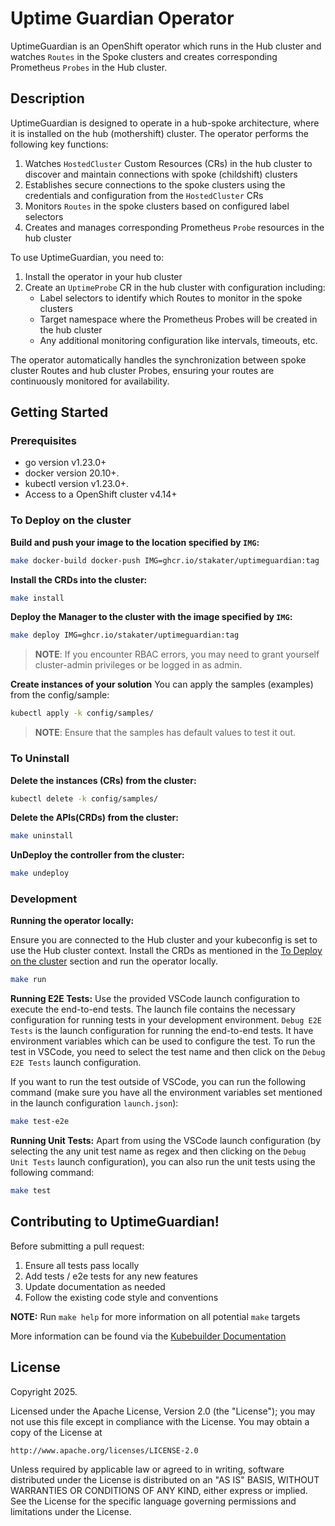 # Uptime Guardian Operator
UptimeGuardian is an OpenShift operator which runs in the Hub cluster and watches `Routes` in the Spoke clusters and creates corresponding Prometheus `Probes` in the Hub cluster.

## Description
UptimeGuardian is designed to operate in a hub-spoke architecture, where it is installed on the hub (mothershift) cluster. The operator performs the following key functions:

1. Watches `HostedCluster` Custom Resources (CRs) in the hub cluster to discover and maintain connections with spoke (childshift) clusters
2. Establishes secure connections to the spoke clusters using the credentials and configuration from the `HostedCluster` CRs
3. Monitors `Routes` in the spoke clusters based on configured label selectors
4. Creates and manages corresponding Prometheus `Probe` resources in the hub cluster

To use UptimeGuardian, you need to:
1. Install the operator in your hub cluster
2. Create an `UptimeProbe` CR in the hub cluster with configuration including:
   - Label selectors to identify which Routes to monitor in the spoke clusters
   - Target namespace where the Prometheus Probes will be created in the hub cluster
   - Any additional monitoring configuration like intervals, timeouts, etc.

The operator automatically handles the synchronization between spoke cluster Routes and hub cluster Probes, ensuring your routes are continuously monitored for availability.

## Getting Started

### Prerequisites
- go version v1.23.0+
- docker version 20.10+.
- kubectl version v1.23.0+.
- Access to a OpenShift cluster v4.14+

### To Deploy on the cluster
**Build and push your image to the location specified by `IMG`:**

```sh
make docker-build docker-push IMG=ghcr.io/stakater/uptimeguardian:tag
```

**Install the CRDs into the cluster:**

```sh
make install
```

**Deploy the Manager to the cluster with the image specified by `IMG`:**

```sh
make deploy IMG=ghcr.io/stakater/uptimeguardian:tag
```

> **NOTE**: If you encounter RBAC errors, you may need to grant yourself cluster-admin
privileges or be logged in as admin.

**Create instances of your solution**
You can apply the samples (examples) from the config/sample:

```sh
kubectl apply -k config/samples/
```

>**NOTE**: Ensure that the samples has default values to test it out.

### To Uninstall
**Delete the instances (CRs) from the cluster:**

```sh
kubectl delete -k config/samples/
```

**Delete the APIs(CRDs) from the cluster:**

```sh
make uninstall
```

**UnDeploy the controller from the cluster:**

```sh
make undeploy
```

### Development

**Running the operator locally:**

Ensure you are connected to the Hub cluster and your kubeconfig is set to use the Hub cluster context.
Install the CRDs as mentioned in the [To Deploy on the cluster](#to-deploy-on-the-cluster) section and run the operator locally.

```sh
make run
```

**Running E2E Tests:**
Use the provided VSCode launch configuration to execute the end-to-end tests. The launch file contains the necessary configuration for running tests in your development environment. `Debug E2E Tests` is the launch configuration for running the end-to-end tests. It have environment variables which can be used to configure the test. To run the test in VSCode, you need to select the test name and then click on the `Debug E2E Tests` launch configuration.

If you want to run the test outside of VSCode, you can run the following command (make sure you have all the environment variables set mentioned in the launch configuration `launch.json`):

```sh
make test-e2e
```

**Running Unit Tests:**
Apart from using the VSCode launch configuration (by selecting the any unit test name as regex and then clicking on the `Debug Unit Tests` launch configuration), you can also run the unit tests using the following command:

```sh
make test
```

## Contributing to UptimeGuardian!

Before submitting a pull request:
1. Ensure all tests pass locally
2. Add tests / e2e tests for any new features
3. Update documentation as needed
4. Follow the existing code style and conventions

**NOTE:** Run `make help` for more information on all potential `make` targets

More information can be found via the [Kubebuilder Documentation](https://book.kubebuilder.io/introduction.html)

## License

Copyright 2025.

Licensed under the Apache License, Version 2.0 (the "License");
you may not use this file except in compliance with the License.
You may obtain a copy of the License at

    http://www.apache.org/licenses/LICENSE-2.0

Unless required by applicable law or agreed to in writing, software
distributed under the License is distributed on an "AS IS" BASIS,
WITHOUT WARRANTIES OR CONDITIONS OF ANY KIND, either express or implied.
See the License for the specific language governing permissions and
limitations under the License.

